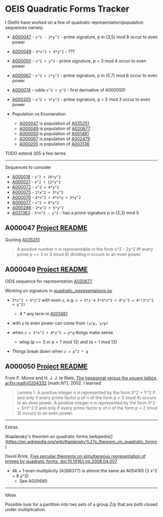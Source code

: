 # OEIS Quadratic Forms Tracker

I (Seth) have worked on a few of quadratic representation/population sequences namely.

* [A000047](https://oeis.org/A000047) - `x^2 - 2*y^2` - prime signature, p in (3,5) mod 8 occur to even power
* [A000049](https://oeis.org/A000049) - `3*x^2 + 4*y^2` - ???
* [A000050](https://oeis.org/A000050) - `x^2 + y^2` - prime signature, p = 3 mod 4 occur to even power
* [A000067](https://oeis.org/A000067) - `x^2 + 2*y^2` - prime signature,  p in (5,7) mod 8 occur to even power
* [A000074](https://oeis.org/A000074) - odds `x^2 + y^2` - first derivative of A000050!
* [A000205](https://oeis.org/A000205) - `x^2 + 3*y^2` - prime signature, p = 2 mod 3 occur to even power

* Population vs Enumeration
  * [A000047](https://oeis.org/A000047) is population of [A035251](https://oeis.org/A035251)
  * [A000049](https://oeis.org/A000049) is population of [A020677](https://oeis.org/A020677)
  * [A000050](https://oeis.org/A000050) is population of [A001481](https://oeis.org/A001481)
  * [A000067](https://oeis.org/A000067) is population of [A002479](https://oeis.org/A002479)
  * [A000205](https://oeis.org/A000205) is population of [A003136](https://oeis.org/A003136)

TODO extend 205 a few terms


---

Sequences to consider

* [A000018](https://oeis.org/A000018) - `x^2 + 16*y^2`
* [A000021](https://oeis.org/A000021) - `x^2 + 12*y^2`
* [A000072](https://oeis.org/A000072) - `x^2 + 4*y^2`
* [A000075](https://oeis.org/A000075) - `2*x^2 + 3*y^2`
* [A000076](https://oeis.org/A000076) - `4*x^2 + 4*x*y + 5*y^2`
* [A000077](https://oeis.org/A000077) - `x^2 + 6*y^2`
* [A000286](https://oeis.org/A000286) - `2*x^2 + 5*y^2`
* [A031363](https://oeis.org/A031363) - `5*x^2 - y^2` - has a prime signature p in (2,3) mod 5

## A000047 [Project README](../A000047/README.md)

Quoting [A035251](https://oeis.org/A035251)

> A positive number n is representable in the form x^2 - 2y^2 iff every prime p == 3 or 5 (mod 8) dividing n occurs to an even power.

## A000049 [Project README](../A000049/README.md)

OEIS sequence for representation [A020677](https://oeis.org/A020677)

Working on signature in [quadratic\_representations.py](quadratic_representations.py)

* `3*x^2 + 4*y^2` with even `x`, e.g. `x = 2*z` -> `3*4*z^2 + 4*y^2 = 4*(3*z^2 + y^2)`
  * 4 * any term in [A001481](https://oeis.org/A001481)

* with `p` to even power can come from `(x/p, y/p)`

* when `z = 3*x^2 + 4*y^2 = p*q` things make sense
  * wlog (p == 3 or p = 7 mod 12) and (q = 1 mod 12)

* Things break down when `z = p^3 * q`

## A000050 [Project README](../A000050/README.md)

From P. Moree and H. J. J. te Riele,
[The hexagonal versus the square lattice, arXiv:math/0204332](https://arxiv.org/abs/math/0204332)
[math.NT], 2002. I learned

> Lemma 1. A positive integer n is represented by the form X^2 + Y^2 if and only if
every prime factor p of n of the form p = 3 (mod 4) occurs to an even power.
> A positive integer n is represented by the form X^2 + 3\*Y^2 if and only if every prime
factor p of n of the form p = 2 (mod 3) occurs to an even power.


---

Extras

[Kaplansky's theorem on quadratic forms (wikipedia)]
(https://en.wikipedia.org/wiki/Kaplansky%27s_theorem_on_quadratic_forms)

David Brink, [Five peculiar theorems on simultaneous representation of primes by quadratic
forms, doi:10.1016/j.jnt.2008.04.007](https://doi.org/10.1016/j.jnt.2008.04.007)

* 4k + 1 even multiplicity (A268377) is almost the same as A054165 (3 x^2 + 8 y^2)
  * See A020680


---

Ideas

Possible look for a partition into two sets of a group Z/p that are both closed
under multiplication.


